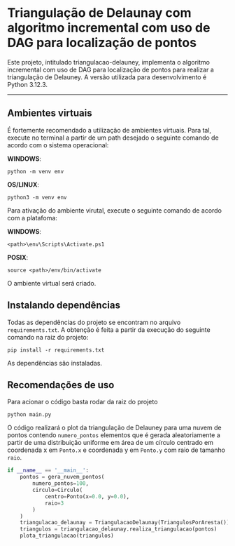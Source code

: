 # Triangulação de Delaunay com algoritmo incremental com uso de DAG para localização de pontos 

Este projeto, intitulado triangulacao-delauney, implementa o algoritmo incremental com uso de DAG para localização de 
pontos  para realizar a triangulação de Delauney. 
A versão utilizada para desenvolvimento é Python 3.12.3.


---
## Ambientes virtuais

É fortemente recomendado a utilização de ambientes virtuais. Para tal, execute no terminal a partir de um path desejado o seguinte comando de acordo com o sistema operacional:

**WINDOWS**:
```
python -m venv env
```

**OS/LINUX**:
```
python3 -m venv env
```

Para ativação do ambiente virutal, execute o seguinte comando de acordo com a platafoma:

**WINDOWS**:
```
<path>\env\Scripts\Activate.ps1
```

**POSIX**:
```
source <path>/env/bin/activate
```

O ambiente virtual será criado.

## Instalando dependências

Todas as dependências do projeto se encontram no arquivo `requirements.txt`. A obtenção é feita a partir da execução do seguinte comando na raiz do projeto:

```
pip install -r requirements.txt
```

As dependências são instaladas.

## Recomendações de uso

Para acionar o código basta rodar da raiz do projeto

```
python main.py
```

O código realizará o plot da triangulação de Delauney para uma nuvem de pontos contendo `numero_pontos` elementos que é
gerada aleatoriamente a partir de uma distribuição uniforme em área de um círculo centrado em coordenada x em `Ponto.x` 
e coordenada y em `Ponto.y` com raio de tamanho `raio`.

```python
if __name__ == '__main__':
    pontos = gera_nuvem_pontos(
        numero_pontos=100,
        circulo=Circulo(
            centro=Ponto(x=0.0, y=0.0),
            raio=3
        )
    )
    triangulacao_delaunay = TriangulacaoDelaunay(TriangulosPorAresta())
    triangulos = triangulacao_delaunay.realiza_triangulacao(pontos)
    plota_triangulacao(triangulos)
```
